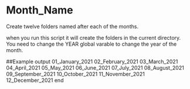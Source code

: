 # Month_Name
Create twelve folders named after each of the months.

when you run this script it will create the folders in the current directory.
You need to change the YEAR global varable to change the year of the month.

##Example output
01_January_2021
02_February_2021
03_March_2021
04_April_2021
05_May_2021
06_June_2021
07_July_2021
08_August_2021
09_September_2021
10_October_2021
11_November_2021
12_December_2021
end
